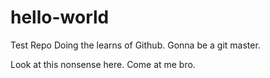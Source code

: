 # hello-world
Test Repo
Doing the learns of Github.
Gonna be a git master.

Look at this nonsense here.
Come at me bro.
